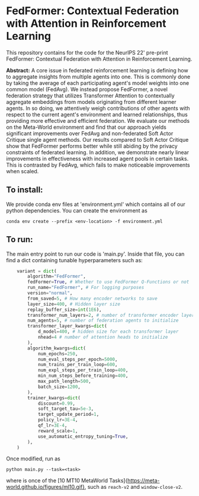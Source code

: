 # FedFormer: Contextual Federation with Attention in Reinforcement Learning
This repository contains for the code for the NeurIPS 22' pre-print FedFormer: Contextual Federation with Attention in Reinforcement Learning. 

**Abstract:**
A core issue in federated reinforcement learning is defining how to aggregate insights from multiple agents into one. This is commonly done by taking the average of each participating agent's model weights into one common model (FedAvg). We instead propose FedFormer, a novel federation strategy that utilizes Transformer Attention to contextually aggregate embeddings from models originating from different learner agents. In so doing, we attentively weigh contributions of other agents with respect to the current agent's environment and learned relationships, thus providing more effective and efficient federation. We evaluate our methods on the Meta-World environment and find that our approach yields significant improvements over FedAvg and non-federated Soft Actor Critique single agent methods. Our results compared to Soft Actor Critique show that FedFormer performs better while still abiding by the privacy constraints of federated learning. In addition, we demonstrate nearly linear improvements in effectiveness with increased agent pools in certain tasks. This is contrasted by FedAvg, which fails to make noticeable improvements when scaled. 

## To install:
We provide conda env files at 'environment.yml' which contains all of our python dependencies. You can create the environment as 
```shell
conda env create --prefix <env-location> -f environment.yml
```

## To run: 
The main entry point to run our code is 'main.py'. Inside that file, you can find a dict containing tunable hyperparameters such as: 
```python
    variant = dict(
        algorithm="FedFormer",
        fedFormer=True, # Whether to use FedFormer Q-Functions or not
        run_name="FedFormer", # For logging purposes
        version="normal",
        from_saved=5, # How many encoder networks to save 
        layer_size=400, # Hidden layer size
        replay_buffer_size=int(1E6), 
        transformer_num_layers=2, # number of transformer encoder layers to use
        num_agents=5, # number of federation agents to initialize
        transformer_layer_kwargs=dict(
            d_model=400, # hidden size for each transformer layer
            nhead=4 # number of attention heads to initialize
        ),
        algorithm_kwargs=dict(
            num_epochs=250,
            num_eval_steps_per_epoch=5000,
            num_trains_per_train_loop=600,
            num_expl_steps_per_train_loop=400,
            min_num_steps_before_training=400,
            max_path_length=500,
            batch_size=1200,
        ),
        trainer_kwargs=dict(
            discount=0.99,
            soft_target_tau=5e-3,
            target_update_period=1,
            policy_lr=3E-4,
            qf_lr=3E-4,
            reward_scale=1,
            use_automatic_entropy_tuning=True,
        ),
    )
```
Once modified, run as 
```
python main.py --task=<task>
```
where <task> is once of the [10 MT10 MetaWorld Tasks]{https://meta-world.github.io/figures/ml10.gif}, such as `reach-v2` and `window-close-v2`. 

